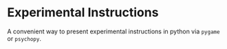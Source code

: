 # Experimental Instructions

A convenient way to present experimental instructions in python via `pygame` or `psychopy`.
